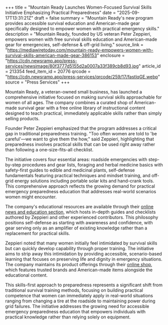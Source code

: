 +++
title = "Mountain Ready Launches Women-Focused Survival Skills Initiative Emphasizing Practical Preparedness"
date = "2025-09-17T13:31:21Z"
draft = false
summary = "Mountain Ready's new program provides accessible survival education and American-made gear specifically designed to empower women with practical emergency skills."
description = "Mountain Ready, founded by US veteran Peter Zeppieri, empowers women with free survival skills education and American-made gear for emergencies, self-defense & off-grid living."
source_link = "https://mediawiretoday.com/mountain-ready-empowers-women-with-survival-skills-american-made-gear-386153"
enclosure = "https://cdn.newsramp.app/press-services/newsimage/80f3777d5155d2a0007a33f389cb8d93.jpg"
article_id = 213354
feed_item_id = 20776
qrcode = "https://cdn.newsramp.app/press-services/qrcode/259/17/fastlqGE.webp"
source = "Press Services"
+++

<p>Mountain Ready, a veteran-owned small business, has launched a comprehensive initiative focused on making survival skills approachable for women of all ages. The company combines a curated shop of American-made survival gear with a free online library of instructional content designed to teach practical, immediately applicable skills rather than simply selling products.</p><p>Founder Peter Zeppieri emphasized that the program addresses a critical gap in traditional preparedness training. "Too often women are told to 'be careful'—we want to give them the how," said Zeppieri, highlighting that preparedness involves practical skills that can be used right away rather than following a one-size-fits-all checklist.</p><p>The initiative covers four essential areas: roadside emergencies with step-by-step procedures and gear lists, foraging and herbal medicine basics with safety-first guides to edible and medicinal plants, self-defense fundamentals featuring practical techniques and mindset training, and off-grid energy solutions including portable solar kits and hand-crank tools. This comprehensive approach reflects the growing demand for practical emergency preparedness education that addresses real-world scenarios women might encounter.</p><p>The company's educational resources are available through their <a href="https://mountainready.com/news-education" rel="nofollow" target="_blank">online news and education section</a>, which hosts in-depth guides and checklists authored by Zeppieri and other experienced contributors. This philosophy positions self-defense as starting with awareness and confidence, with gear serving only as an amplifier of existing knowledge rather than a replacement for practical skills.</p><p>Zeppieri noted that many women initially feel intimidated by survival skills but can quickly develop capability through proper training. The initiative aims to strip away this intimidation by providing accessible, scenario-based learning that focuses on preserving life and dignity in emergency situations. The company maintains its product offerings through their <a href="https://mountainready.com/shop" rel="nofollow" target="_blank">online shop</a>, which features trusted brands and American-made items alongside the educational content.</p><p>This skills-first approach to preparedness represents a significant shift from traditional survival training methods, focusing on building practical competence that women can immediately apply in real-world situations ranging from changing a tire at the roadside to maintaining power during grid failures. The initiative addresses the growing need for accessible emergency preparedness education that empowers individuals with practical knowledge rather than relying solely on equipment.</p>